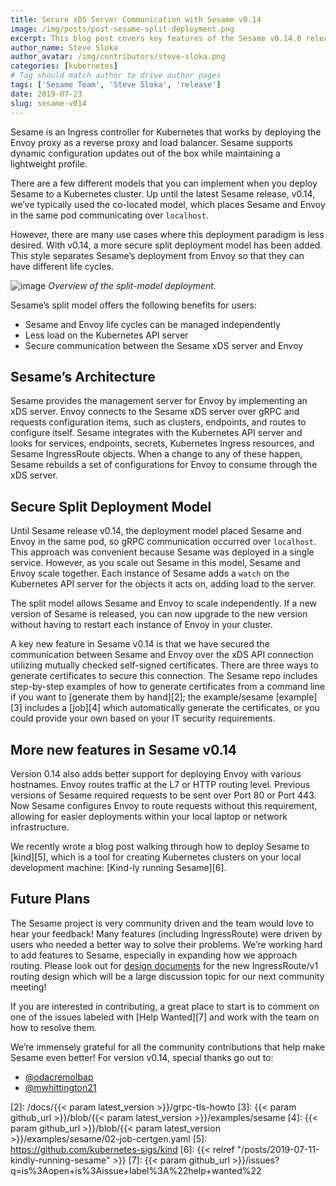 ```yaml
---
title: Secure xDS Server Communication with Sesame v0.14
image: /img/posts/post-sesame-split-deployment.png
excerpt: This blog post covers key features of the Sesame v0.14.0 release including securing xDS communication with Envoy.
author_name: Steve Sloka
author_avatar: /img/contributors/steve-sloka.png
categories: [kubernetes]
# Tag should match author to drive author pages
tags: ['Sesame Team', 'Steve Sloka', 'release']
date: 2019-07-23
slug: sesame-v014
---
```


Sesame is an Ingress controller for Kubernetes that works by deploying the Envoy proxy as a reverse proxy and load balancer. Sesame supports dynamic configuration updates out of the box while maintaining a lightweight profile. 

There are a few different models that you can implement when you deploy Sesame to a Kubernetes cluster. Up until the latest Sesame release, v0.14, we’ve typically used the co-located model, which places Sesame and Envoy in the same pod communicating over `localhost`. 

However, there are many use cases where this deployment paradigm is less desired. With v0.14, a more secure split deployment model has been added. This style separates Sesame’s deployment from Envoy so that they can have different life cycles. 

![image](/img/posts/post-sesame-split-deployment.png)
*Overview of the split-model deployment.*

Sesame’s split model offers the following benefits for users:

- Sesame and Envoy life cycles can be managed independently
- Less load on the Kubernetes API server
- Secure communication between the Sesame xDS server and Envoy


## Sesame’s Architecture

Sesame provides the management server for Envoy by implementing an xDS server. Envoy connects to the Sesame xDS server over gRPC and requests configuration items, such as clusters, endpoints, and routes to configure itself. Sesame integrates with the Kubernetes API server and looks for services, endpoints, secrets, Kubernetes Ingress resources, and Sesame IngressRoute objects. When a change to any of these happen, Sesame rebuilds a set of configurations for Envoy to consume through the xDS server.

## Secure Split Deployment Model

Until Sesame release v0.14, the deployment model placed Sesame and Envoy in the same pod, so gRPC communication occurred over `localhost`. This approach was convenient because Sesame was deployed in a single service. However, as you scale out Sesame in this model, Sesame and Envoy scale together. Each instance of Sesame adds a `watch` on the Kubernetes API server for the objects it acts on, adding load to the server.

The split model allows Sesame and Envoy to scale independently. If a new version of Sesame is released, you can now upgrade to the new version without having to restart each instance of Envoy in your cluster. 

A key new feature in Sesame v0.14 is that we have secured the communication between Sesame and Envoy over the xDS API connection utilizing mutually checked self-signed certificates. There are three ways to generate certificates to secure this connection. 
The Sesame repo includes step-by-step examples of how to generate certificates from a command line if you want to [generate them by hand][2]; the example/sesame [example][3] includes a [job][4] which automatically generate the certificates, or you could provide your own based on your IT security requirements.


## More new features in Sesame v0.14

Version 0.14 also adds better support for deploying Envoy with various hostnames. Envoy routes traffic at the L7 or HTTP routing level. Previous versions of Sesame required requests to be sent over Port 80 or Port 443. Now Sesame configures Envoy to route requests without this requirement, allowing for easier deployments within your local laptop or network infrastructure.

We recently wrote a blog post walking through how to deploy Sesame to [kind][5], which is a tool for creating Kubernetes clusters on your local development machine: [Kind-ly running Sesame][6].

## Future Plans

The Sesame project is very community driven and the team would love to hear your feedback! Many features (including IngressRoute) were driven by users who needed a better way to solve their problems. We’re working hard to add features to Sesame, especially in expanding how we approach routing. Please look out for [design documents](https://github.com/projectsesame/sesame/tree/main/design) for the new IngressRoute/v1 routing design which will be a large discussion topic for our next community meeting!

If you are interested in contributing, a great place to start is to comment on one of the issues labeled with [Help Wanted][7] and work with the team on how to resolve them.

We’re immensely grateful for all the community contributions that help make Sesame even better! For version v0.14, special thanks go out to:

- [@odacremolbap](https://github.com/odacremolbap)
- [@mwhittington21](https://github.com/mwhittington21)


[2]: /docs/{{< param latest_version >}}/grpc-tls-howto
[3]: {{< param github_url >}}/blob/{{< param latest_version >}}/examples/sesame
[4]: {{< param github_url >}}/blob/{{< param latest_version >}}/examples/sesame/02-job-certgen.yaml
[5]: https://github.com/kubernetes-sigs/kind
[6]: {{< relref "/posts/2019-07-11-kindly-running-sesame" >}}
[7]: {{< param github_url >}}/issues?q=is%3Aopen+is%3Aissue+label%3A%22help+wanted%22
